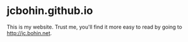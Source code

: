 jcbohin.github.io
=================

This is my website. Trust me, you'll find it more easy to read by going to <http://jc.bohin.net>.
